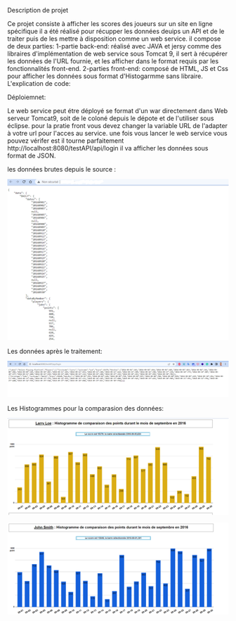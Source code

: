 Description de projet

Ce projet consiste à afficher les scores des joueurs sur un site en ligne spécifique il a été réalisé pour récupper les données deuips un API et de le traiter puis de les mettre à disposition comme un web service. il compose de deux parties:
    1-partie back-end: réalisé avec JAVA et jersy comme des libraires d'implémentation de web service sous Tomcat 9, il sert à récupérer les données de l'URL fournie, et les afficher dans le  format requis par les fonctionnalités front-end.
    2-parties front-end: composé de HTML, JS et Css pour afficher les données sous format d'Histogarmme sans libraire. 
L'explication de code:

Déploiemnet: 

Le web service peut étre déployé se format d'un war directement dans Web serveur Tomcat9, soit de le coloné depuis le dépote et de l'utiliser sous éclipse.
pour la pratie front vous devez changer la variable URL de l'adapter à votre url pour l'acces au service. une fois vous lancer le web service vous pouvez vérifer est il tourne parfaitement http://localhost:8080/testAPI/api/login  il va afficher les données sous format de JSON.




les données brutes depuis le source :

![alt text](https://github.com/ayoubTig/55_Full_Stack_project/blob/master/imgs/databefore.png)
 

Les données après le traitement:

![alt text](https://github.com/ayoubTig/55_Full_Stack_project/blob/master/imgs/DataAfter.PNG)

Les Histogrammes pour la comparasion des données:

![alt text](https://github.com/ayoubTig/55_Full_Stack_project/blob/master/imgs/HistogrammeLarry.PNG)

![alt text](https://github.com/ayoubTig/55_Full_Stack_project/blob/master/imgs/Histogramme_John.PNG)


